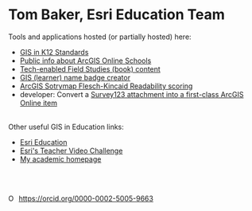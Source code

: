 # Tom Baker, Esri Education Team

Tools and applications hosted (or partially hosted) here:

 - <a href="GIStandards">GIS in K12 Standards</a>
- <a href="ADI">Public info about ArcGIS Online Schools</a>
- <a href="https://github.com/trbaker/TEFS_IOT">Tech-enabled Field Studies (book) content</a>
- <a target="new" href="https://esriurl.com/namebadge">GIS (learner) name badge creator</a>
- <a target="new" href="https://trbaker.github.io/storyMapReadability/">ArcGIS Sotrymap Flesch-Kincaid Readability scoring</a>
- developer: Convert a <a href="https://github.com/trbaker/create-ArcGIS-Online-Items">Survey123 attachment into a first-class ArcGIS Online item</a>
 
<br />
Other useful GIS in Education links:

- <a target="new" href="https://esri.com/education">Esri Education</a>
- <a target="new" href="https://esriurl.com/tvc">Esri's Teacher Video Challenge</a>
- <a target="new" href="https://tbaker.com/scholarly/">My academic homepage</a>
              

<br><br>
<div itemscope itemtype="https://schema.org/Person"><a itemprop="sameAs" content="https://orcid.org/0000-0002-5005-9663" href="https://orcid.org/0000-0002-5005-9663" target="orcid.widget" rel="me noopener noreferrer" style="vertical-align:top;"><img src="https://orcid.org/sites/default/files/images/orcid_16x16.png" style="width:1em;margin-right:.5em;" alt="ORCID iD icon">https://orcid.org/0000-0002-5005-9663</a></div>
